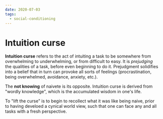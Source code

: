```yaml
---
date: 2020-07-03
tags:
  - social-conditioning
---
```


#  Intuition curse

**Intuition curse** refers to the act of intuiting a task to be somewhere from overwhelming to underwhelming, or from difficult to easy. It is *prejudging* the qualities of a task, before even beginning to do it. Prejudgment solidifies into a belief that in turn can provoke all sorts of feelings (procrastination, being overwhelmed, avoidance, anxiety, etc.).

The **not knowing** of naivete is its opposite. Intuition curse is derived from "wordly knowledge", which is the accumulated wisdom in one's life. 

To "lift the curse" is to begin to recollect what it was like being naive, prior to having develoed a cynical world view, such that one can face any and all tasks with a fresh perspective.